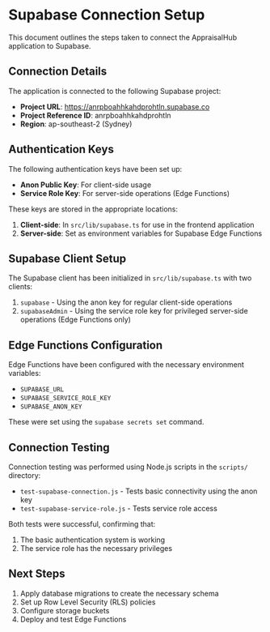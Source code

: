 # Supabase Connection Setup

This document outlines the steps taken to connect the AppraisalHub application to Supabase.

## Connection Details

The application is connected to the following Supabase project:

- **Project URL**: https://anrpboahhkahdprohtln.supabase.co
- **Project Reference ID**: anrpboahhkahdprohtln
- **Region**: ap-southeast-2 (Sydney)

## Authentication Keys

The following authentication keys have been set up:

- **Anon Public Key**: For client-side usage
- **Service Role Key**: For server-side operations (Edge Functions)

These keys are stored in the appropriate locations:

1. **Client-side**: In `src/lib/supabase.ts` for use in the frontend application
2. **Server-side**: Set as environment variables for Supabase Edge Functions

## Supabase Client Setup

The Supabase client has been initialized in `src/lib/supabase.ts` with two clients:

1. `supabase` - Using the anon key for regular client-side operations
2. `supabaseAdmin` - Using the service role key for privileged server-side operations (Edge Functions only)

## Edge Functions Configuration

Edge Functions have been configured with the necessary environment variables:

- `SUPABASE_URL`
- `SUPABASE_SERVICE_ROLE_KEY`
- `SUPABASE_ANON_KEY`

These were set using the `supabase secrets set` command.

## Connection Testing

Connection testing was performed using Node.js scripts in the `scripts/` directory:

- `test-supabase-connection.js` - Tests basic connectivity using the anon key
- `test-supabase-service-role.js` - Tests service role access

Both tests were successful, confirming that:

1. The basic authentication system is working
2. The service role has the necessary privileges

## Next Steps

1. Apply database migrations to create the necessary schema
2. Set up Row Level Security (RLS) policies
3. Configure storage buckets
4. Deploy and test Edge Functions 